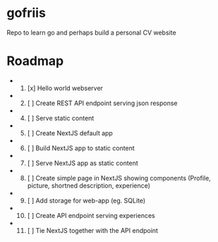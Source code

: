 # gofriis
Repo to learn go and perhaps build a personal CV website

# Roadmap
- 1. [x] Hello world webserver
- 2. [ ] Create REST API endpoint serving json response
- 4. [ ] Serve static content 
- 5. [ ] Create NextJS default app
- 6. [ ] Build NextJS app to static content
- 7. [ ] Serve NextJS app as static content
- 8. [ ] Create simple page in NextJS showing components (Profile, picture, shortned description, experience)
- 9. [ ] Add storage for web-app (eg. SQLite)
- 10. [ ] Create API endpoint serving experiences
- 11. [ ] Tie NextJS together with the API endpoint
